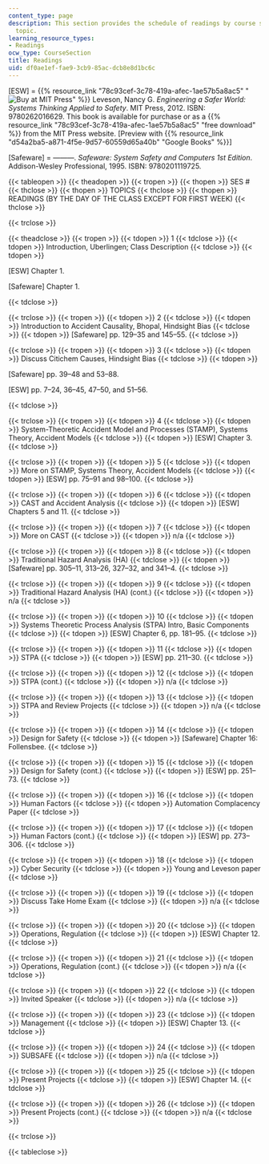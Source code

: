 ```yaml
---
content_type: page
description: This section provides the schedule of readings by course session and
  topic.
learning_resource_types:
- Readings
ocw_type: CourseSection
title: Readings
uid: df0ae1ef-fae9-3cb9-85ac-dcb8e8d1bc6c
---
```


\[ESW\] = {{% resource_link "78c93cef-3c78-419a-afec-1ae57b5a8ac5" "![Buy at MIT Press](/images/mp_logo.gif)" %}} Leveson, Nancy G. _Engineering a Safer World: Systems Thinking Applied to Safety_. MIT Press, 2012. ISBN: 9780262016629. This book is available for purchase or as a {{% resource_link "78c93cef-3c78-419a-afec-1ae57b5a8ac5" "free download" %}} from the MIT Press website. \[Preview with {{% resource_link "d54a2ba5-a871-4f5e-9d57-60559d65a40b" "Google Books" %}}\]

\[Safeware\] = ———. _Safeware: System Safety and Computers_ _1st Edition_. Addison-Wesley Professional, 1995. ISBN: 9780201119725.

{{< tableopen >}}
{{< theadopen >}}
{{< tropen >}}
{{< thopen >}}
SES #
{{< thclose >}}
{{< thopen >}}
TOPICS
{{< thclose >}}
{{< thopen >}}
READINGS (BY THE DAY OF THE CLASS EXCEPT FOR FIRST WEEK)
{{< thclose >}}

{{< trclose >}}

{{< theadclose >}}
{{< tropen >}}
{{< tdopen >}}
1
{{< tdclose >}}
{{< tdopen >}}
Introduction, Uberlingen; Class Description
{{< tdclose >}}
{{< tdopen >}}


\[ESW\] Chapter 1.

\[Safeware\] Chapter 1.


{{< tdclose >}}

{{< trclose >}}
{{< tropen >}}
{{< tdopen >}}
2
{{< tdclose >}}
{{< tdopen >}}
Introduction to Accident Causality, Bhopal, Hindsight Bias
{{< tdclose >}}
{{< tdopen >}}
\[Safeware\] pp. 129–35 and 145–55.
{{< tdclose >}}

{{< trclose >}}
{{< tropen >}}
{{< tdopen >}}
3
{{< tdclose >}}
{{< tdopen >}}
Discuss Citichem Causes, Hindsight Bias
{{< tdclose >}}
{{< tdopen >}}


\[Safeware\] pp. 39–48 and 53–88.

\[ESW\] pp. 7–24, 36–45, 47–50, and 51–56.


{{< tdclose >}}

{{< trclose >}}
{{< tropen >}}
{{< tdopen >}}
4
{{< tdclose >}}
{{< tdopen >}}
System-Theoretic Accident Model and Processes (STAMP), Systems Theory, Accident Models
{{< tdclose >}}
{{< tdopen >}}
\[ESW\] Chapter 3.
{{< tdclose >}}

{{< trclose >}}
{{< tropen >}}
{{< tdopen >}}
5
{{< tdclose >}}
{{< tdopen >}}
More on STAMP, Systems Theory, Accident Models
{{< tdclose >}}
{{< tdopen >}}
\[ESW\] pp. 75–91 and 98–100.
{{< tdclose >}}

{{< trclose >}}
{{< tropen >}}
{{< tdopen >}}
6
{{< tdclose >}}
{{< tdopen >}}
CAST and Accident Analysis
{{< tdclose >}}
{{< tdopen >}}
\[ESW\] Chapters 5 and 11.
{{< tdclose >}}

{{< trclose >}}
{{< tropen >}}
{{< tdopen >}}
7
{{< tdclose >}}
{{< tdopen >}}
More on CAST
{{< tdclose >}}
{{< tdopen >}}
n/a
{{< tdclose >}}

{{< trclose >}}
{{< tropen >}}
{{< tdopen >}}
8
{{< tdclose >}}
{{< tdopen >}}
Traditional Hazard Analysis (HA)
{{< tdclose >}}
{{< tdopen >}}
\[Safeware\] pp. 305–11, 313–26, 327–32, and 341–4.
{{< tdclose >}}

{{< trclose >}}
{{< tropen >}}
{{< tdopen >}}
9
{{< tdclose >}}
{{< tdopen >}}
Traditional Hazard Analysis (HA) (cont.)
{{< tdclose >}}
{{< tdopen >}}
n/a
{{< tdclose >}}

{{< trclose >}}
{{< tropen >}}
{{< tdopen >}}
10
{{< tdclose >}}
{{< tdopen >}}
Systems Theoretic Process Analysis (STPA) Intro, Basic Components
{{< tdclose >}}
{{< tdopen >}}
\[ESW\] Chapter 6, pp. 181–95.
{{< tdclose >}}

{{< trclose >}}
{{< tropen >}}
{{< tdopen >}}
11
{{< tdclose >}}
{{< tdopen >}}
STPA
{{< tdclose >}}
{{< tdopen >}}
\[ESW\] pp. 211–30.
{{< tdclose >}}

{{< trclose >}}
{{< tropen >}}
{{< tdopen >}}
12
{{< tdclose >}}
{{< tdopen >}}
STPA (cont.)
{{< tdclose >}}
{{< tdopen >}}
n/a
{{< tdclose >}}

{{< trclose >}}
{{< tropen >}}
{{< tdopen >}}
13
{{< tdclose >}}
{{< tdopen >}}
STPA and Review Projects
{{< tdclose >}}
{{< tdopen >}}
n/a
{{< tdclose >}}

{{< trclose >}}
{{< tropen >}}
{{< tdopen >}}
14
{{< tdclose >}}
{{< tdopen >}}
Design for Safety
{{< tdclose >}}
{{< tdopen >}}
\[Safeware\] Chapter 16: Follensbee.
{{< tdclose >}}

{{< trclose >}}
{{< tropen >}}
{{< tdopen >}}
15
{{< tdclose >}}
{{< tdopen >}}
Design for Safety (cont.)
{{< tdclose >}}
{{< tdopen >}}
\[ESW\] pp. 251–73.
{{< tdclose >}}

{{< trclose >}}
{{< tropen >}}
{{< tdopen >}}
16
{{< tdclose >}}
{{< tdopen >}}
Human Factors
{{< tdclose >}}
{{< tdopen >}}
Automation Complacency Paper
{{< tdclose >}}

{{< trclose >}}
{{< tropen >}}
{{< tdopen >}}
17
{{< tdclose >}}
{{< tdopen >}}
Human Factors (cont.)
{{< tdclose >}}
{{< tdopen >}}
\[ESW\] pp. 273–306.
{{< tdclose >}}

{{< trclose >}}
{{< tropen >}}
{{< tdopen >}}
18
{{< tdclose >}}
{{< tdopen >}}
Cyber Security
{{< tdclose >}}
{{< tdopen >}}
Young and Leveson paper
{{< tdclose >}}

{{< trclose >}}
{{< tropen >}}
{{< tdopen >}}
19
{{< tdclose >}}
{{< tdopen >}}
Discuss Take Home Exam
{{< tdclose >}}
{{< tdopen >}}
n/a
{{< tdclose >}}

{{< trclose >}}
{{< tropen >}}
{{< tdopen >}}
20
{{< tdclose >}}
{{< tdopen >}}
Operations, Regulation
{{< tdclose >}}
{{< tdopen >}}
\[ESW\] Chapter 12.
{{< tdclose >}}

{{< trclose >}}
{{< tropen >}}
{{< tdopen >}}
21
{{< tdclose >}}
{{< tdopen >}}
Operations, Regulation (cont.)
{{< tdclose >}}
{{< tdopen >}}
n/a
{{< tdclose >}}

{{< trclose >}}
{{< tropen >}}
{{< tdopen >}}
22
{{< tdclose >}}
{{< tdopen >}}
Invited Speaker
{{< tdclose >}}
{{< tdopen >}}
n/a
{{< tdclose >}}

{{< trclose >}}
{{< tropen >}}
{{< tdopen >}}
23
{{< tdclose >}}
{{< tdopen >}}
Management
{{< tdclose >}}
{{< tdopen >}}
\[ESW\] Chapter 13.
{{< tdclose >}}

{{< trclose >}}
{{< tropen >}}
{{< tdopen >}}
24
{{< tdclose >}}
{{< tdopen >}}
SUBSAFE
{{< tdclose >}}
{{< tdopen >}}
n/a
{{< tdclose >}}

{{< trclose >}}
{{< tropen >}}
{{< tdopen >}}
25
{{< tdclose >}}
{{< tdopen >}}
Present Projects
{{< tdclose >}}
{{< tdopen >}}
\[ESW\] Chapter 14.
{{< tdclose >}}

{{< trclose >}}
{{< tropen >}}
{{< tdopen >}}
26
{{< tdclose >}}
{{< tdopen >}}
Present Projects (cont.)
{{< tdclose >}}
{{< tdopen >}}
n/a
{{< tdclose >}}

{{< trclose >}}

{{< tableclose >}}